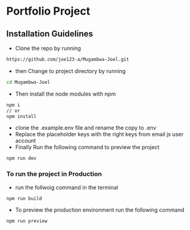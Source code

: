 # Portfolio Project

## Installation Guidelines

- Clone the repo by running

```bash
https://github.com/joe123-a/Mugambwa-Joel.git
```

- then Change to project directory by running

```bash
cd Mugambwa-Joel
```

- Then install the node modules with npm

```bash
npm i
// or
npm install
```

- clone the .example.env file and rename the copy to .env
- Replace the placeholder keys with the right keys from email js user account
- Finally Run the following command to preview the project

```bash
npm run dev
```

### To run the project in Production

- run the follwoig command in the terminal

```bash
npm run build
```

- To preview the production environment run the following command

```bash
npm run preview
```
